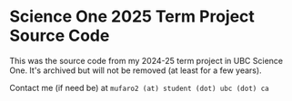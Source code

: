 # Science One 2025 Term Project Source Code

This was the source code from my 2024-25 term project in UBC Science One. It's archived but will not be removed (at least for a few years).

Contact me (if need be) at `mufaro2 (at) student (dot) ubc (dot) ca`
